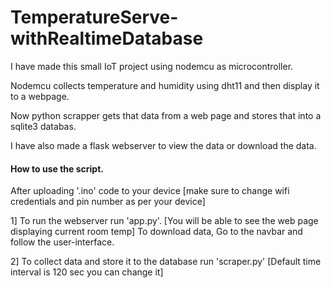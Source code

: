 # TemperatureServe-withRealtimeDatabase

I have made this small IoT project using nodemcu as microcontroller.

Nodemcu collects temperature and humidity using dht11 and then display it to a webpage.

Now python scrapper gets that data from a web page and stores that into a sqlite3 databas.

I have also made a flask webserver to view the data or download the data.


#### How to use the script.

After uploading '.ino' code to your device [make sure to change wifi credentials and pin number as per your device]

1] To run the webserver run 'app.py'. [You will be able to see the web page displaying current room temp]
To download data, Go to the navbar and follow the user-interface.

2] To collect data and store it to the database run  'scraper.py' [Default time interval is 120 sec you can change it]
